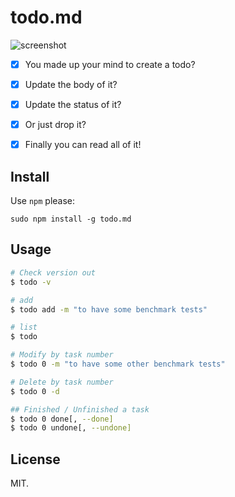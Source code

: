 # todo.md

![screenshot](http://i2.tietuku.com/c82c6c7d2301aed0.gif)

- [x] You made up your mind to create a todo?

- [x] Update the body of it?

- [x] Update the status of it?

- [x] Or just drop it?

- [x] Finally you can read all of it!

## Install

Use `npm` please:

```
sudo npm install -g todo.md
```

## Usage

```bash
# Check version out
$ todo -v

# add
$ todo add -m "to have some benchmark tests"

# list
$ todo 

# Modify by task number
$ todo 0 -m "to have some other benchmark tests"

# Delete by task number
$ todo 0 -d

## Finished / Unfinished a task
$ todo 0 done[, --done]
$ todo 0 undone[, --undone]
```

## License

MIT.